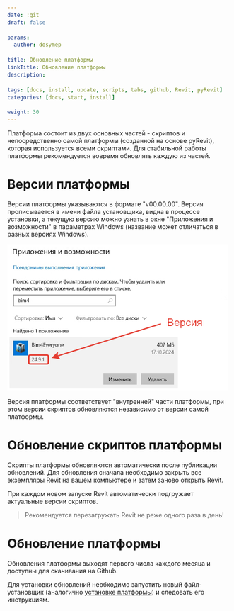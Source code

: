 ```yaml
---
date: :git
draft: false

params:
  author: dosymep

title: Обновление платформы
linkTitle: Обновление платформы
description:

tags: [docs, install, update, scripts, tabs, github, Revit, pyRevit]
categories: [docs, start, install]

weight: 30
---
```


Платформа состоит из двух основных частей - скриптов и непосредственно самой платформы (созданной на основе pyRevit), 
которая используется всеми скриптами. Для стабильной работы платформы рекомендуется вовремя обновлять каждую из частей.

# Версии платформы

Версии платформы указываются в формате "v00.00.00". Версия прописывается в имени файла установщика, 
видна в процессе установки, а текущую версию можно узнать в окне "Приложения и возможности" в параметрах Windows 
(название может отличаться в разных версиях Windows).

<img src="update-1.png" width="500"/>

Версия платформы соответствует "внутренней" части платформы, при этом версии скриптов обновляются независимо от версии 
самой платформы.

# Обновление скриптов платформы

Скрипты платформы обновляются автоматически после публикации обновлений. 
Для обновления сначала необходимо закрыть все экземпляры Revit на вашем компьютере и затем заново открыть Revit.

При каждом новом запуске Revit автоматически подгружает актуальные версии скриптов. 

> Рекомендуется перезагружать Revit не реже одного раза в день!


# Обновление платформы

Обновления платформы выходят первого числа каждого месяца и доступны для скачивания на Github. 

Для установки обновлений необходимо запустить новый файл-установщик (аналогично [установке платформы](../install)) 
и следовать его инструкциям. 